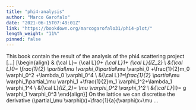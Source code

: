```yaml
---
title: "phi4-analysis"
author: "Marco Garofalo"
date: "2021-06-15T07:49:01Z"
link: "https://bookdown.org/marcogarofalo31/phi4-plot/"
length_weight: "11%"
pinned: false
---
```


This book contain the result of the analysis of the phi4 scattering project [...] \[\begin{align} & {\cal L}= {\cal L}_0+ {\cal L}_1+ {\cal L}_{IZ_2} \\ &{\cal L}_0= \frac{1}{2} \partial_\mu \varphi_0\partial_\mu \varphi_0 +\frac{1}{2}m_0 \varphi_0^2 +\lambda_0 \varphi_0^4 \\ &{\cal L}_1=\frac{1}{2} \partial_\mu \varphi_1\partial_\mu \varphi_1 +\frac{1}{2}m_1 \varphi_1^2+\lambda_1 \varphi_1^4 \\ &{\cal L}_{IZ_2}= \mu \varphi_0^2 \varphi_1^2 \\ &{\cal L}_{I}= g \varphi_1 \varphi_0^3 \end{align}\]
On the lattice we can discretise the derivative
\(\partial_\mu \varphi(x)=\frac{1}{a}(\varphi(x+\mu ...
